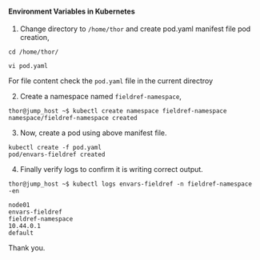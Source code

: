 #### Environment Variables in Kubernetes

1. Change directory to `/home/thor` and create pod.yaml manifest file pod creation,

```
cd /home/thor/

vi pod.yaml
```

For file content check the `pod.yaml` file in the current directroy

2. Create a namespace named `fieldref-namespace`,

```
thor@jump_host ~$ kubectl create namespace fieldref-namespace
namespace/fieldref-namespace created
```

3. Now, create a pod using above manifest file.

```
kubectl create -f pod.yaml
pod/envars-fieldref created
```

4. Finally verify logs to confirm it is writing correct output.

```
thor@jump_host ~$ kubectl logs envars-fieldref -n fieldref-namespace
-en

node01
envars-fieldref
fieldref-namespace
10.44.0.1
default
```

Thank you.

